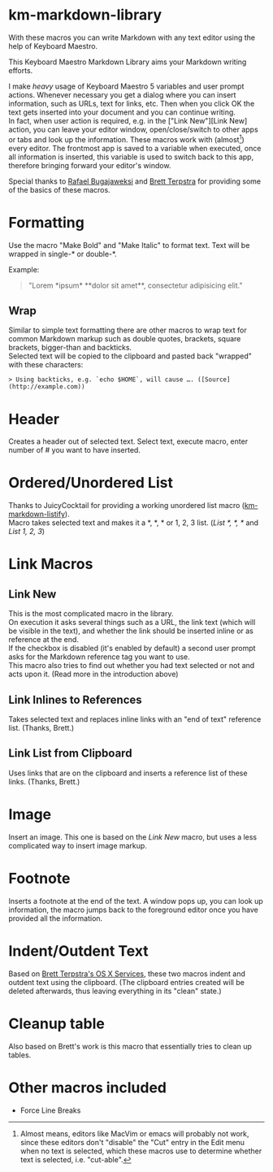 km-markdown-library
===================

With these macros you can write Markdown with any text editor using the help of Keyboard Maestro.

This Keyboard Maestro Markdown Library aims your Markdown writing efforts.   

I make *heavy* usage of Keyboard Maestro 5 variables and user prompt actions. Whenever necessary you get a dialog where you can insert information, such as URLs, text for links, etc. Then when you click OK the text gets inserted into your document and you can continue writing.  
In fact, when user action is required, e.g. in the ["Link New"][Link New] action, you can leave your editor window, open/close/switch to other apps or tabs and look up the information. These macros work with (almost[^disclaimer_almost]) every editor. The frontmost app is saved to a variable when executed, once all information is inserted, this variable is used to switch back to this app, therefore bringing forward your editor's window.

Special thanks to [Rafael Bugajaweksi](https://github.com/rbugajewski/) and [Brett Terpstra](http://brettterpstra.com) for providing some of the basics of these macros.

# Formatting #

Use the macro "Make Bold" and "Make Italic" to format text. Text will be wrapped in single-\* or double-\*.

Example:

> "Lorem \*ipsum\* \*\*dolor sit amet\*\*, consectetur adipisicing elit."

## Wrap ##

Similar to simple text formatting there are other macros to wrap text for common Markdown markup such as double quotes, brackets, square brackets, bigger-than and backticks.   
Selected text will be copied to the clipboard and pasted back "wrapped" with these characters: 

	> Using backticks, e.g. `echo $HOME`, will cause …. ([Source](http://example.com))

# Header #

Creates a header out of selected text. Select text, execute macro, enter number of \# you want to have inserted.

# Ordered/Unordered List #

Thanks to JuicyCocktail for providing a working unordered list macro ([km-markdown-listify](https://github.com/rbugajewski/km-markdown-listify)).   
Macro takes selected text and makes it a \*, \*, \* or 1, 2, 3 list. (*List \*, \*, \** and *List 1, 2, 3*)

# Link Macros #

## Link New ##

This is the most complicated macro in the library.  
On execution it asks several things such as a URL, the link text (which will be visible in the text), and whether the link should be inserted inline or as reference at the end.  
If the checkbox is disabled (it's enabled by default) a second user prompt asks for the Markdown reference tag you want to use.  
This macro also tries to find out whether you had text selected or not and acts upon it. (Read more in the introduction above)

## Link Inlines to References ##

Takes selected text and replaces inline links with an "end of text" reference list. (Thanks, Brett.)

## Link List from Clipboard ##

Uses links that are on the clipboard and inserts a reference list of these links. (Thanks, Brett.)

# Image #

Insert an image. This one is based on the *Link New* macro, but uses a less complicated way to insert image markup.

# Footnote #

Inserts a footnote at the end of the text. A window pops up, you can look up information, the macro jumps back to the foreground editor once you have provided all the information.

# Indent/Outdent Text #

Based on [Brett Terpstra's OS X Services](http://brettterpstra.com/project/markdown-service-tools/ "Brett Terpstra's OS X Services"), these two macros indent and outdent text using the clipboard. (The clipboard entries created will be deleted afterwards, thus leaving everything in its "clean" state.)

# Cleanup table #

Also based on Brett's work is this macro that essentially tries to clean up tables.

# Other macros included #

* Force Line Breaks

[^disclaimer_almost]: Almost means, editors like MacVim or emacs will probably not work, since these editors don't "disable" the "Cut" entry in the Edit menu when no text is selected, which these macros use to determine whether text is selected, i.e. "cut-able".